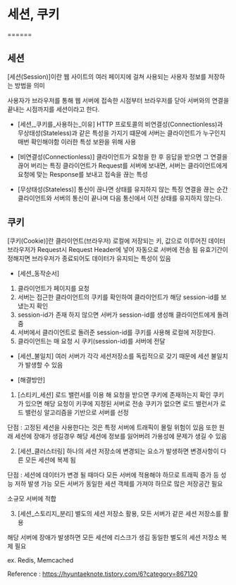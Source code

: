 # 세션, 쿠키
======

## 세션
  [세션(Session)]이란 웹 사이트의 여러 페이지에 걸쳐 사용되는 사용자 정보를 저장하는 방법을 의미
  
  사용자가 브라우저를 통해 웹 서버에 접속한 시점부터
  브라우저를 닫아 서버와의 연결을 끝내는 시점까지를 세션이라고 한다.

  - [세션,_쿠키를_사용하는_이유]
    HTTP 프로토콜의 비연결성(Connectionless)과 무상태성(Stateless)과 같은 특성을 가지기 떄문에
    서버는 클라이언트가 누구인지 매번 확인해야함 이러한 특성 보완을 위해 사용
  
  - [비연결성(Connectionless)]
    클라이언트가 요청을 한 후 응답을 받으면 그 연결을 끊어 버리는 특징
    클라이언트가 Request를 서버에 보내면, 서버는 클라이언트에게 요청에 맞는 Response를 보내고
    접속을 끊는 특성

  - [무상태성(Stateless)]
    통신이 끊나면 상태를 유지하지 않는 특징
    연결을 끊는 순간 클라이언트와 서버의 통신이 끝나며
    다음 통신에서 이전 상태를 유지하지 않는다.

## 쿠키
  [쿠키(Cookie)]란 클라이언트(브라우저) 로컬에 저장되는 키, 값으로 이루어진 데이터
  브라우저가 Request시 Request Header에 넣어 자동으로 서버에 전송 됨
  유효기간이 정해지면 브라우저가 종료되어도 데이터가 유지되는 특성이 있음

  - [세션_동작순서]
  1. 클라이언트가 페이지를 요청
  2. 서버는 접근한 클라이언트의 쿠키를 확인하여 클라이언트가
  해당 session-id를 보냈는지 확인
  3. session-id가 존재 하지 않으면 서버가 session-id를 생성해 클라이언트에게 돌려줌
  4. 서버에서 클라이언트로 돌려준 session-id를 쿠키를 사용해 로컬에 저장한다.
  5. 클라이언트는 매 요청 시 쿠키(session-id)를 서버에 전달

  - [세션_불일치]
  여러 서버가 각각 세션저장소를 독립적으로 갖기 때문에 세션 불일치가 발생할 수 있음

  - [해결방안]

  1. [스티키_세션]
  로드 밸런서를 이용 해 요청을 받으면 쿠키에 존재하는지 확인
  쿠키가 있으면 해당 요청이 키쿠에 지정된 서버로 전송
  쿠키가 없으면 로드 밸런서가 로드 밸런싱 알고리즘을 기반으로 서버를 선정

  단점 : 고정된 세션을 사용한다는 것은 특정 서버에 트래픽이 몰릴 위험이 있음
  또한 원래 세션에 장애가 생길경우 해당 세션에 정보를 잃어버려 가용성에 문제가 생길 수 있음
  
  2. [세션_클러스터링]
  하나의 세션 저장소에 변경되는 요소가 발생하면 변경사항이 다른 모든 세션에 복제 됨

  단점 : 세션에 데이터가 변경 될 때마다 모든 서버에 적용해야 하므로 트래픽 증가 등 성능 저하 발생 가능
  모든 서버가 동일한 세션 객체를 가져야 하므로 많은 저장공간 필요

  소규모 서버에 적합

  3. [세션_스토리지_분리]
  별도의 세션 저장소 활용, 모든 서버가 같은 세션 저장소를 활용
  
  해당 서버에 장애가 발생하면 모든 세션에 리스크가 생김
  동일한 별도의 세션 저장소 복제 필요

  ex. Redis, Memcached

  Reference :
  https://hyuntaeknote.tistory.com/6?category=867120